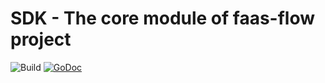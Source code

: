 # SDK - The core module of faas-flow project 

![Build](https://github.com/faasflow/sdk/workflows/Faas-Flow%20CI/badge.svg)
[![GoDoc](https://godoc.org/github.com/faasflow/sdk?status.svg)](https://godoc.org/github.com/faasflow/sdk)

